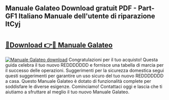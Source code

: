 ## Manuale Galateo Download gratuit PDF - Part-GF1 Italiano Manuale dell'utente di riparazione ltCyj

# <h2><a href="http://dfg6kj.blite.top/?on=Manuale+Galateo">🔗Download 👉🔴 Manuale Galateo</a></h2>

[![Manuale Galateo download](https://i.imgur.com/lujVjoI.png)](http://dfg6kj.blite.top/?on=Manuale+Galateo)
Congratulazioni per il tuo acquisto! Questa guida celebra il tuo nuovo REDDDDDDD e fornisce una tabella di marcia per il successo delle operazioni. Suggerimenti per la sicurezza domestica segui questi suggerimenti per garantire un uso sicuro del tuo nuovo REDDDDDDD a casa. Questo Manuale Galateo è dotato di funzionalità complete per soddisfare le diverse esigenze. Cominciamo! Contattaci oggi e lascia che ti aiutiamo a sfruttare al meglio il tuo nuovo Manuale Galateo.
